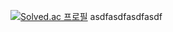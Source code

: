 [![Solved.ac 프로필](http://mazassumnida.wtf/api/v2/generate_badge?boj=rumaroo&)](https://solved.ac/rumaroo)
asdfasdfasdfasdf
